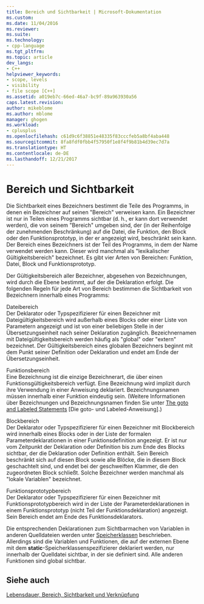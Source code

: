 ```yaml
---
title: Bereich und Sichtbarkeit | Microsoft-Dokumentation
ms.custom: 
ms.date: 11/04/2016
ms.reviewer: 
ms.suite: 
ms.technology:
- cpp-language
ms.tgt_pltfrm: 
ms.topic: article
dev_langs:
- C++
helpviewer_keywords:
- scope, levels
- visibility
- file scope [C++]
ms.assetid: a019eb7c-66ed-46a7-bc9f-89a963930a56
caps.latest.revision: 
author: mikeblome
ms.author: mblome
manager: ghogen
ms.workload:
- cplusplus
ms.openlocfilehash: c61d9c6f38851e48335f83cccfeb5a8bf4aba448
ms.sourcegitcommit: 8fa8fdf0fbb4f57950f1e8f4f9b81b4d39ec7d7a
ms.translationtype: HT
ms.contentlocale: de-DE
ms.lasthandoff: 12/21/2017
---
```

# <a name="scope-and-visibility"></a>Bereich und Sichtbarkeit
Die Sichtbarkeit eines Bezeichners bestimmt die Teile des Programms, in denen ein Bezeichner auf seinen "Bereich" verweisen kann. Ein Bezeichner ist nur in Teilen eines Programms sichtbar (d. h., er kann dort verwendet werden), die von seinem "Bereich" umgeben sind, der (in der Reihenfolge der zunehmenden Beschränkung) auf die Datei, die Funktion, den Block oder den Funktionsprototyp, in der er angezeigt wird, beschränkt sein kann. Der Bereich eines Bezeichners ist der Teil des Programms, in dem der Name verwendet werden kann. Dieser wird manchmal als "lexikalischer Gültigkeitsbereich" bezeichnet. Es gibt vier Arten von Bereichen: Funktion, Datei, Block und Funktionsprototyp.  
  
 Der Gültigkeitsbereich aller Bezeichner, abgesehen von Bezeichnungen, wird durch die Ebene bestimmt, auf der die Deklaration erfolgt. Die folgenden Regeln für jede Art von Bereich bestimmen die Sichtbarkeit von Bezeichnern innerhalb eines Programms:  
  
 Dateibereich  
 Der Deklarator oder Typspezifizierer für einen Bezeichner mit Dateigültigkeitsbereich wird außerhalb eines Blocks oder einer Liste von Parametern angezeigt und ist von einer beliebigen Stelle in der Übersetzungseinheit nach seiner Deklaration zugänglich. Bezeichnernamen mit Dateigültigkeitsbereich werden häufig als "global" oder "extern" bezeichnet. Der Gültigkeitsbereich eines globalen Bezeichners beginnt mit dem Punkt seiner Definition oder Deklaration und endet am Ende der Übersetzungseinheit.  
  
 Funktionsbereich  
 Eine Bezeichnung ist die einzige Bezeichnerart, die über einen Funktionsgültigkeitsbereich verfügt. Eine Bezeichnung wird implizit durch ihre Verwendung in einer Anweisung deklariert. Bezeichnungsnamen müssen innerhalb einer Funktion eindeutig sein. (Weitere Informationen über Bezeichnungen und Bezeichnungsnamen finden Sie unter [The goto and Labeled Statements](../c-language/goto-and-labeled-statements-c.md) [Die goto- und Labeled-Anweisung].)  
  
 Blockbereich  
 Der Deklarator oder Typspezifizierer für einen Bezeichner mit Blockbereich wird innerhalb eines Blocks oder in der Liste der formalen Parameterdeklarationen in einer Funktionsdefinition angezeigt. Er ist nur vom Zeitpunkt der Deklaration oder Definition bis zum Ende des Blocks sichtbar, der die Deklaration oder Definition enthält. Sein Bereich beschränkt sich auf diesen Block sowie alle Blöcke, die in diesem Block geschachtelt sind, und endet bei der geschweiften Klammer, die den zugeordneten Block schließt. Solche Bezeichner werden manchmal als "lokale Variablen" bezeichnet.  
  
 Funktionsprototypbereich  
 Der Deklarator oder Typspezifizierer für einen Bezeichner mit Funktionsprototypbereich wird in der Liste der Parameterdeklarationen in einem Funktionsprototyp (nicht Teil der Funktionsdeklaration) angezeigt. Sein Bereich endet am Ende des Funktionsdeklarators.  
  
 Die entsprechenden Deklarationen zum Sichtbarmachen von Variablen in anderen Quelldateien werden unter [Speicherklassen](../c-language/c-storage-classes.md) beschrieben. Allerdings sind die Variablen und Funktionen, die auf der externen Ebene mit dem **static**-Speicherklassenspezifizierer deklariert werden, nur innerhalb der Quelldatei sichtbar, in der sie definiert sind. Alle anderen Funktionen sind global sichtbar.  
  
## <a name="see-also"></a>Siehe auch  
 [Lebensdauer, Bereich, Sichtbarkeit und Verknüpfung](../c-language/lifetime-scope-visibility-and-linkage.md)